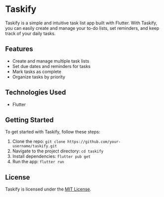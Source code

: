 # Taskify

Taskify is a simple and intuitive task list app built with Flutter. With Taskify, you can easily create and manage your to-do lists, set reminders, and keep track of your daily tasks.

## Features

- Create and manage multiple task lists
- Set due dates and reminders for tasks
- Mark tasks as complete
- Organize tasks by priority

## Technologies Used

- Flutter

## Getting Started

To get started with Taskify, follow these steps:

1. Clone the repo: `git clone https://github.com/your-username/taskify.git`
2. Navigate to the project directory: `cd taskify`
3. Install dependencies: `flutter pub get`
4. Run the app: `flutter run`

## License

Taskify is licensed under the [MIT License](https://opensource.org/licenses/MIT).
